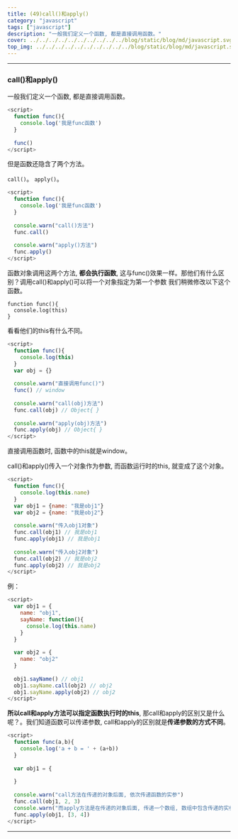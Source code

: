 ```yaml
---
title: (49)call()和apply()
category: "javascript"
tags: ["javascript"]
description: "一般我们定义一个函数, 都是直接调用函数。"
cover: ../../../../../../../../../../blog/static/blog/md/javascript.svg
top_img: ../../../../../../../../../../blog/static/blog/md/javascript.svg
---
```


***

### call()和apply()

一般我们定义一个函数, 都是直接调用函数。

```js js
<script>  
  function func(){
    console.log('我是func函数')
  }
  
  func()
</script>
```

但是函数还隐含了两个方法。

`call()`。
`apply()`。


```js js
<script>  
  function func(){
    console.log('我是func函数')
  }
  
  console.warn("call()方法")
  func.call()
  
  console.warn("apply()方法")
  func.apply()
</script>
```

函数对象调用这两个方法, **都会执行函数**, 这与func()效果一样。那他们有什么区别？调用call()和apply()可以将一个对象指定为第一个参数
我们稍微修改以下这个函数。

    function func(){
      console.log(this)
    }

看看他们的this有什么不同。

```js js
<script>
  function func(){
    console.log(this)
  }
  var obj = {}
  
  console.warn("直接调用func()")
  func() // window
  
  console.warn("call(obj)方法")
  func.call(obj) // Object{ }
  
  console.warn("apply(obj)方法")
  func.apply(obj) // Object{ }
</script>
```

直接调用函数时, 函数中的this就是window。

call()和apply()传入一个对象作为参数, 而函数运行时的this, 就变成了这个对象。

```js js
<script>
  function func(){
    console.log(this.name)
  }
  var obj1 = {name: "我是obj1"}
  var obj2 = {name: "我是obj2"}
  
  console.warn("传入obj1对象")
  func.call(obj1) // 我是obj1
  func.apply(obj1) // 我是obj1
  
  console.warn("传入obj2对象")
  func.call(obj2) // 我是obj2
  func.apply(obj2) // 我是obj2
</script>
```

例：

```js js
<script>
  var obj1 = {
    name: "obj1",
    sayName: function(){
      console.log(this.name)
    }
  }
  
  var obj2 = {
    name: "obj2"
  }
  
  obj1.sayName() // obj1
  obj1.sayName.call(obj2) // obj2
  obj1.sayName.apply(obj2) // obj2
</script>
```

**所以call和apply方法可以指定函数执行时的this**, 那call和apply的区别又是什么呢？。我们知道函数可以传递参数, call和apply的区别就是**传递参数的方式不同**。


```js js
<script>
  function func(a,b){
    console.log('a + b = ' + (a+b))
  }
  
  var obj1 = {
    
  }
  
  console.warn("call方法在传递的对象后面, 依次传递函数的实参")
  func.call(obj1, 2, 3)
  console.warn("而apply方法是在传递的对象后面, 传递一个数组, 数组中包含传递的实参")
  func.apply(obj1, [3, 4])
</script>
```


***